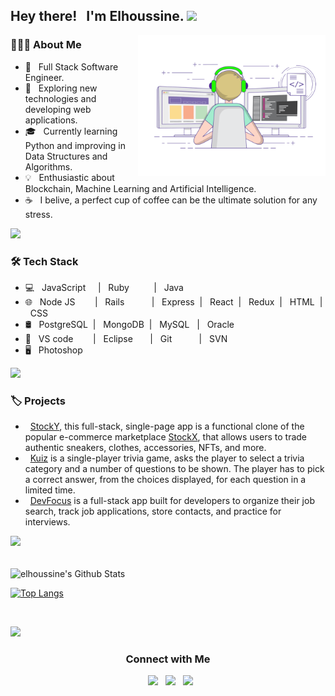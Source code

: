 <h2> Hey there! &nbsp; I'm Elhoussine. <img src="https://github.com/souvikguria98/souvikguria98/blob/master/Hi.gif" width="25"></h2>
<img align="right" alt="GIF" src="https://raw.githubusercontent.com/devSouvik/devSouvik/master/gif3.gif" width="300"/>

<h3> 👨🏻‍💻 About Me </h3>

- 💼 &nbsp; Full Stack Software Engineer.
- 💎 &nbsp; Exploring new technologies and developing web applications.
- 🎓 &nbsp; Currently learning Python and improving in Data Structures and Algorithms.
- 💡 &nbsp; Enthusiastic about Blockchain, Machine Learning and Artificial Intelligence.
- ☕ &nbsp; I belive, a perfect cup of coffee can be the ultimate solution for any stress. 

![](https://i.imgur.com/waxVImv.png)

<h3>🛠 Tech Stack</h3>

- 💻 &nbsp; JavaScript &nbsp; &nbsp;&nbsp;| &nbsp; Ruby &nbsp; &nbsp; &nbsp; &nbsp; &nbsp;| &nbsp; Java
- 🌐 &nbsp; Node JS &nbsp; &nbsp; &nbsp; &nbsp;| &nbsp; Rails &nbsp; &nbsp; &nbsp; &nbsp; &nbsp; | &nbsp; Express &nbsp;| &nbsp; React &nbsp;| &nbsp; Redux &nbsp;| &nbsp; HTML &nbsp;| &nbsp; CSS 
- 🛢 &nbsp; PostgreSQL &nbsp;| &nbsp; MongoDB &nbsp;| &nbsp; MySQL &nbsp; | &nbsp; Oracle
- 🔧 &nbsp; VS code &nbsp; &nbsp; &nbsp; &nbsp;| &nbsp; Eclipse &nbsp; &nbsp; &nbsp; | &nbsp; Git &nbsp; &nbsp; &nbsp; &nbsp; &nbsp; | &nbsp; SVN
- 🖥 &nbsp; Photoshop &nbsp; &nbsp;

![](https://i.imgur.com/waxVImv.png)

<h3>🏷 Projects</h3>

  - &nbsp; [StockY](https://stockxy.herokuapp.com/#/), this full-stack, single-page app is a functional clone of the popular e-commerce marketplace [StockX](https://www.stockx.com/), that allows users to trade authentic sneakers, clothes, accessories, NFTs, and more.
  - &nbsp; [Kuiz](https://elhoussine.github.io/Kuiz/) is a single-player trivia game, asks the player to select a trivia category and a number of questions to be shown. The player has to pick a correct answer, from the choices displayed, for each question in a limited time.
  - &nbsp; [DevFocus](https://devfocus.herokuapp.com/#/) is a full-stack app built for developers to organize their job search, track job applications, store contacts, and practice for interviews.


![](https://i.imgur.com/waxVImv.png)

<br>

<img align="center" src="https://github-readme-stats.vercel.app/api?username=elhoussine&include_all_commits=true&count_private=true&show_icons=true&line_height=20&title_color=7A7ADB&icon_color=2234AE&text_color=D3D3D3&bg_color=0,000000,130F40" alt="elhoussine's Github Stats">

<br>

[![Top Langs](https://github-readme-stats.vercel.app/api/top-langs/?username=elhoussine&layout=compact&text_color=daf7dc&bg_color=151515)](https://github.com/elhoussine/github-readme-stats)

<br>

![](https://i.imgur.com/waxVImv.png)

<h3 align="center">Connect with Me </h3>

<p align="center">
&nbsp; <a href="https://www.linkedin.com/in/elhoussine-elouardy/" target="_blank" rel="noopener noreferrer"><img src="https://img.icons8.com/nolan/128/linkedin-circled.png" width="50" /></a>
&nbsp; <a href="mailto:elouardy.elhoussine@gmail.com" target="_blank" rel="noopener noreferrer"><img src="https://img.icons8.com/fluency/96/000000/circled-envelope.png"  width="50" /></a>
&nbsp; <a href="https://twitter.com/hou551ne" target="_blank" rel="noopener noreferrer"><img src="https://img.icons8.com/nolan/128/twitter-circled.png" width="50" /></a>
</p>

